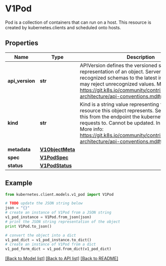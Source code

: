 # V1Pod

Pod is a collection of containers that can run on a host. This resource is created by kubernetes.clients and scheduled onto hosts.

## Properties
Name | Type | Description | Notes
------------ | ------------- | ------------- | -------------
**api_version** | **str** | APIVersion defines the versioned schema of this representation of an object. Servers should convert recognized schemas to the latest internal value, and may reject unrecognized values. More info: https://git.k8s.io/community/contributors/devel/sig-architecture/api-conventions.md#resources | [optional] 
**kind** | **str** | Kind is a string value representing the REST resource this object represents. Servers may infer this from the endpoint the kubernetes.client submits requests to. Cannot be updated. In CamelCase. More info: https://git.k8s.io/community/contributors/devel/sig-architecture/api-conventions.md#types-kinds | [optional] 
**metadata** | [**V1ObjectMeta**](V1ObjectMeta.md) |  | [optional] 
**spec** | [**V1PodSpec**](V1PodSpec.md) |  | [optional] 
**status** | [**V1PodStatus**](V1PodStatus.md) |  | [optional] 

## Example

```python
from kubernetes.client.models.v1_pod import V1Pod

# TODO update the JSON string below
json = "{}"
# create an instance of V1Pod from a JSON string
v1_pod_instance = V1Pod.from_json(json)
# print the JSON string representation of the object
print V1Pod.to_json()

# convert the object into a dict
v1_pod_dict = v1_pod_instance.to_dict()
# create an instance of V1Pod from a dict
v1_pod_form_dict = v1_pod.from_dict(v1_pod_dict)
```
[[Back to Model list]](../README.md#documentation-for-models) [[Back to API list]](../README.md#documentation-for-api-endpoints) [[Back to README]](../README.md)


